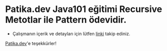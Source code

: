 # Patika.dev Java101 eğitimi Recursive Metotlar ile Pattern ödevidir.

* Çalışmanın içerik ve detayları için lütfen [linki](https://academy.patika.dev/courses/java101/odev-recursive-pattern) takip ediniz.

[Patika.dev](https://www.patika.dev/tr)'e teşekkürler!